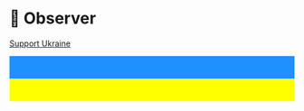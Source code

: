 # 🎩 Observer

[Support Ukraine](https://savelife.in.ua/)
<div style="background: dodgerblue; width: 100%; height: 40px"></div>
<div style="background: yellow; width: 100%; height: 40px"></div>

